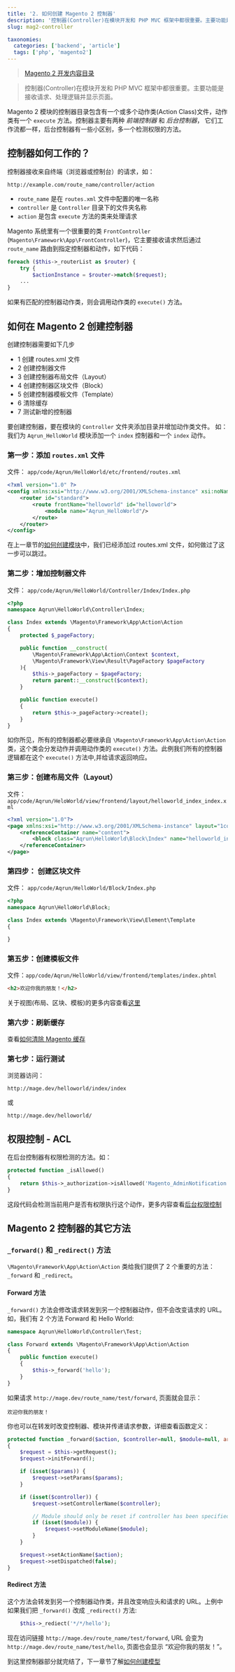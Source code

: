 ```yaml
---
title: '2. 如何创建 Magento 2 控制器'
description: '控制器(Controller)在模块开发和 PHP MVC 框架中都很重要。主要功能是接收请求、处理逻辑并显示页面'
slug: mag2-controller

taxonomies:
  categories: ['backend', 'article']
  tags: ['php', 'magento2']
---
```


> [Magento 2 开发内容目录](@/backend/2020-02-02-0.magento-menu.md)

> 控制器(Controller)在模块开发和 PHP MVC 框架中都很重要。主要功能是接收请求、处理逻辑并显示页面。

Magento 2 模块的控制器目录包含有一个或多个动作类(Action Class)文件，动作类有一个 `execute` 方法。控制器主要有两种 _前端控制器_ 和 _后台控制器_， 它们工作流都一样，后台控制器有一些小区别，多一个检测权限的方法。

## 控制器如何工作的？

控制器接收来自终端（浏览器或控制台）的请求，如：

```
http://example.com/route_name/controller/action
```

- `route_name` 是在 `routes.xml` 文件中配置的唯一名称
- `controller` 是 `Controller` 目录下的文件夹名称
- `action` 是包含 `execute` 方法的类来处理请求

Magento 系统里有一个很重要的类 `FrontController` (`Magento\Framework\App\FrontController`)，它主要接收请求然后通过 `route_name` 路由到指定控制器和动作，如下代码：

```php
foreach ($this->_routerList as $router) {
    try {
        $actionInstance = $router->match($request);
    ...
}
```

如果有匹配的控制器动作类，则会调用动作类的 `execute()` 方法。

## 如何在 Magento 2 创建控制器

创建控制器需要如下几步

- 1 创建 routes.xml 文件
- 2 创建控制器文件
- 3 创建控制器布局文件（Layout）
- 4 创建控制器区块文件（Block）
- 5 创建控制器模板文件（Template）
- 6 清除缓存
- 7 测试新增的控制器

要创建控制器，要在模块的 `Controller` 文件夹添加目录并增加动作类文件。 如： 我们为 `Aqrun_HelloWorld` 模块添加一个 `index` 控制器和一个 `index` 动作。

### 第一步：添加 `routes.xml` 文件

文件： `app/code/Aqrun/HelloWorld/etc/frontend/routes.xml`

```xml
<?xml version="1.0" ?>
<config xmlns:xsi="http://www.w3.org/2001/XMLSchema-instance" xsi:noNamespaceSchemaLocation="urn:magento:framework:App/etc/routes.xsd">
    <router id="standard">
        <route frontName="helloworld" id="helloworld">
            <module name="Aqrun_HelloWorld"/>
        </route>
    </router>
</config>
```

在上一章节的[如何创建模块](1.magento-2-module-development.md)中，我们已经添加过 routes.xml 文件，如何做过了这一步可以跳过。

### 第二步：增加控制器文件

文件： `app/code/Aqrun/HelloWorld/Controller/Index/Index.php`

```php
<?php
namespace Aqrun\HelloWorld\Controller\Index;

class Index extends \Magento\Framework\App\Action\Action
{
    protected $_pageFactory;

    public function __construct(
        \Magento\Framework\App\Action\Context $context,
        \Magento\Framework\View\Result\PageFactory $pageFactory
    ){
        $this->_pageFactory = $pageFactory;
        return parent::__construct($context);
    }

    public function execute()
    {
        return $this->_pageFactory->create();
    }
}
```

如你所见，所有的控制器都必要继承自 `\Magento\Framework\App\Action\Action` 类，这个类会分发动作并调用动作类的 `execute()` 方法。此例我们所有的控制器逻辑都在这个 `execute()` 方法中,并给请求返回响应。

### 第三步：创建布局文件（Layout）

文件：`app/code/Aqrun/HeloWorld/view/frontend/layout/helloworld_index_index.xml`

```xml
<?xml version="1.0"?>
<page xmlns:xsi="http://www.w3.org/2001/XMLSchema-instance" layout="1column" xsi:noNamespaceSchemaLocation="urn:magento:framework:View/Layout/etc/page_configuration.xsd">
    <referenceContainer name="content">
        <block class="Aqrun\HelloWorld\Block\Index" name="helloworld_index_index" template="Aqrun_HelloWorld::index.phtml" />
    </referenceContainer>
</page>
```

### 第四步： 创建区块文件

文件： `app/code/Aqrun/HelloWorld/Block/Index.php`

```php
<?php
namespace Aqrun\HelloWorld\Block;

class Index extends \Magento\Framework\View\Element\Template
{

}
```

### 第五步：创建模板文件

文件：`app/code/Aqrun/HelloWorld/view/frontend/templates/index.phtml`

```html
<h2>欢迎你我的朋友！</h2>
```

关于视图(布局、区块、模板)的更多内容查看[这里](0)

### 第六步：刷新缓存

查看[如何清除 Magento 缓存](0)

### 第七步：运行测试

浏览器访问：

```
http://mage.dev/helloworld/index/index
```

或

```
http://mage.dev/helloworld/
```

## 权限控制 - ACL

在后台控制器有权限检测的方法。如：

```php
protected function _isAllowed()
{
    return $this->_authorization->isAllowed('Magento_AdminNotification::show_list');
}
```

这段代码会检测当前用户是否有权限执行这个动作，更多内容查看[后台权限控制](0)

## Magento 2 控制器的其它方法

### `_forward()` 和 `_redirect()` 方法

`\Magento\Framework\App\Action\Action` 类给我们提供了 2 个重要的方法： `_forward` 和 `_redirect`。

#### Forward 方法

`_forward()` 方法会修改请求转发到另一个控制器动作，但不会改变请求的 URL。如，我们有 2 个方法 Forward 和 Hello World:

```php
namespace Aqrun\HelloWorld\Controller\Test;

class Forward extends \Magento\Framework\App\Action\Action
{
    public function execute()
    {
        $this->_forward('hello');
    }
}
```

如果请求 `http://mage.dev/route_name/test/forward`, 页面就会显示：

```
欢迎你我的朋友！
```

你也可以在转发时改变控制器、模块并传递请求参数，详细查看函数定义：

```php
protected function _forward($action, $controller=null, $module=null, array $params=null)
{
    $request = $this->getRequest();
    $request->initForward();

    if (isset($params)) {
        $request->setParams($params);
    }

    if (isset($controller)) {
        $request->setControllerName($controller);

        // Module should only be reset if controller has been specified
        if (isset($module)) {
            $request->setModuleName($module);
        }
    }

    $request->setActionName($action);
    $request->setDispatched(false);
}
```

#### Redirect 方法

这个方法会转发到另一个控制器动作类，并且改变响应头和请求的 URL。上例中如果我们把 `_forward()` 改成 `_redirect()` 方法:

```php
    $this->_rediect('*/*/hello');
```

现在访问链接 `http://mage.dev/route_name/test/forward`, URL 会变为 `http://mage.dev/route_name/test/hello`, 页面也会显示 “欢迎你我的朋友！”。

到这里控制器部分就完结了，下一章节了解[如何创建模型](0)
